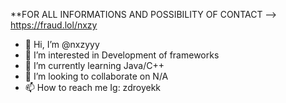 **FOR ALL INFORMATIONS AND POSSIBILITY OF CONTACT --> https://fraud.lol/nxzy 
- 👋 Hi, I’m @nxzyyy
- 👀 I’m interested in Development of frameworks
- 🌱 I’m currently learning Java/C++
- 💞️ I’m looking to collaborate on N/A
- 📫 How to reach me Ig: zdroyekk

<!---
nxzyyy/nxzyyy is a ✨ special ✨ repository because its `README.md` (this file) appears on your GitHub profile.
You can click the Preview link to take a look at your changes.
--->
